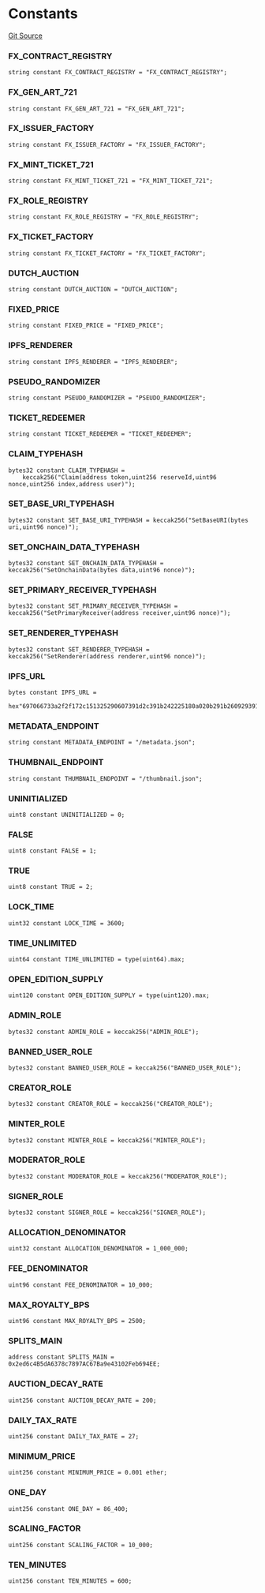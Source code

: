 # Constants
[Git Source](https://github.com/fxhash/fxhash-evm-contracts/blob/437282be235abab247d75ca27e240f794022a9e1/src/utils/Constants.sol)

### FX_CONTRACT_REGISTRY

```solidity
string constant FX_CONTRACT_REGISTRY = "FX_CONTRACT_REGISTRY";
```

### FX_GEN_ART_721

```solidity
string constant FX_GEN_ART_721 = "FX_GEN_ART_721";
```

### FX_ISSUER_FACTORY

```solidity
string constant FX_ISSUER_FACTORY = "FX_ISSUER_FACTORY";
```

### FX_MINT_TICKET_721

```solidity
string constant FX_MINT_TICKET_721 = "FX_MINT_TICKET_721";
```

### FX_ROLE_REGISTRY

```solidity
string constant FX_ROLE_REGISTRY = "FX_ROLE_REGISTRY";
```

### FX_TICKET_FACTORY

```solidity
string constant FX_TICKET_FACTORY = "FX_TICKET_FACTORY";
```

### DUTCH_AUCTION

```solidity
string constant DUTCH_AUCTION = "DUTCH_AUCTION";
```

### FIXED_PRICE

```solidity
string constant FIXED_PRICE = "FIXED_PRICE";
```

### IPFS_RENDERER

```solidity
string constant IPFS_RENDERER = "IPFS_RENDERER";
```

### PSEUDO_RANDOMIZER

```solidity
string constant PSEUDO_RANDOMIZER = "PSEUDO_RANDOMIZER";
```

### TICKET_REDEEMER

```solidity
string constant TICKET_REDEEMER = "TICKET_REDEEMER";
```

### CLAIM_TYPEHASH

```solidity
bytes32 constant CLAIM_TYPEHASH =
    keccak256("Claim(address token,uint256 reserveId,uint96 nonce,uint256 index,address user)");
```

### SET_BASE_URI_TYPEHASH

```solidity
bytes32 constant SET_BASE_URI_TYPEHASH = keccak256("SetBaseURI(bytes uri,uint96 nonce)");
```

### SET_ONCHAIN_DATA_TYPEHASH

```solidity
bytes32 constant SET_ONCHAIN_DATA_TYPEHASH = keccak256("SetOnchainData(bytes data,uint96 nonce)");
```

### SET_PRIMARY_RECEIVER_TYPEHASH

```solidity
bytes32 constant SET_PRIMARY_RECEIVER_TYPEHASH = keccak256("SetPrimaryReceiver(address receiver,uint96 nonce)");
```

### SET_RENDERER_TYPEHASH

```solidity
bytes32 constant SET_RENDERER_TYPEHASH = keccak256("SetRenderer(address renderer,uint96 nonce)");
```

### IPFS_URL

```solidity
bytes constant IPFS_URL =
    hex"697066733a2f2f172c151325290607391d2c391b242225180a020b291b260929391d1b31222525202804120031280917120b280400";
```

### METADATA_ENDPOINT

```solidity
string constant METADATA_ENDPOINT = "/metadata.json";
```

### THUMBNAIL_ENDPOINT

```solidity
string constant THUMBNAIL_ENDPOINT = "/thumbnail.json";
```

### UNINITIALIZED

```solidity
uint8 constant UNINITIALIZED = 0;
```

### FALSE

```solidity
uint8 constant FALSE = 1;
```

### TRUE

```solidity
uint8 constant TRUE = 2;
```

### LOCK_TIME

```solidity
uint32 constant LOCK_TIME = 3600;
```

### TIME_UNLIMITED

```solidity
uint64 constant TIME_UNLIMITED = type(uint64).max;
```

### OPEN_EDITION_SUPPLY

```solidity
uint120 constant OPEN_EDITION_SUPPLY = type(uint120).max;
```

### ADMIN_ROLE

```solidity
bytes32 constant ADMIN_ROLE = keccak256("ADMIN_ROLE");
```

### BANNED_USER_ROLE

```solidity
bytes32 constant BANNED_USER_ROLE = keccak256("BANNED_USER_ROLE");
```

### CREATOR_ROLE

```solidity
bytes32 constant CREATOR_ROLE = keccak256("CREATOR_ROLE");
```

### MINTER_ROLE

```solidity
bytes32 constant MINTER_ROLE = keccak256("MINTER_ROLE");
```

### MODERATOR_ROLE

```solidity
bytes32 constant MODERATOR_ROLE = keccak256("MODERATOR_ROLE");
```

### SIGNER_ROLE

```solidity
bytes32 constant SIGNER_ROLE = keccak256("SIGNER_ROLE");
```

### ALLOCATION_DENOMINATOR

```solidity
uint32 constant ALLOCATION_DENOMINATOR = 1_000_000;
```

### FEE_DENOMINATOR

```solidity
uint96 constant FEE_DENOMINATOR = 10_000;
```

### MAX_ROYALTY_BPS

```solidity
uint96 constant MAX_ROYALTY_BPS = 2500;
```

### SPLITS_MAIN

```solidity
address constant SPLITS_MAIN = 0x2ed6c4B5dA6378c7897AC67Ba9e43102Feb694EE;
```

### AUCTION_DECAY_RATE

```solidity
uint256 constant AUCTION_DECAY_RATE = 200;
```

### DAILY_TAX_RATE

```solidity
uint256 constant DAILY_TAX_RATE = 27;
```

### MINIMUM_PRICE

```solidity
uint256 constant MINIMUM_PRICE = 0.001 ether;
```

### ONE_DAY

```solidity
uint256 constant ONE_DAY = 86_400;
```

### SCALING_FACTOR

```solidity
uint256 constant SCALING_FACTOR = 10_000;
```

### TEN_MINUTES

```solidity
uint256 constant TEN_MINUTES = 600;
```

